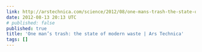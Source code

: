 ```yaml
---
link: http://arstechnica.com/science/2012/08/one-mans-trash-the-state-of-modern-waste/
date: 2012-08-13 20:13 UTC
# published: false
published: true
title: 'One man’s trash: the state of modern waste | Ars Technica'
tags: []
---
```



